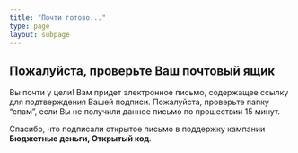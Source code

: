 ```yaml
---
title: "Почти готово..."
type: page
layout: subpage
---
```


## Пожалуйста, проверьте Ваш почтовый ящик

Вы почти у цели! Вам придет электронное письмо, содержащее ссылку для подтверждения Вашей подписи. Пожалуйста, проверьте папку “спам”, если Вы не получили данное письмо по прошествии 15 минут.

Спасибо, что подписали открытое письмо в поддержку кампании **Бюджетные деньги, Открытый код**.
